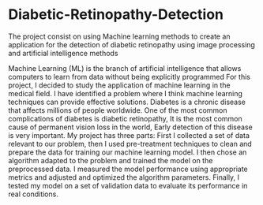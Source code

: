 # Diabetic-Retinopathy-Detection
The project consist on using Machine learning methods to create an application for the detection of diabetic retinopathy using image processing and artificial intelligence methods


Machine Learning (ML) is the branch of artificial intelligence that allows computers to learn from data without being explicitly programmed
	For this project, I decided to study the application of machine learning in the medical field. I have identified a problem where I think machine learning techniques can provide effective solutions. 
	Diabetes is a chronic disease that affects millions of people worldwide. One of the most common complications of diabetes is diabetic retinopathy, It is the most common cause of permanent vision loss in the world, Early detection of this disease is very important.
My project has three parts:
	First I collected a set of data relevant to our problem, then I used pre-treatment techniques to clean and prepare the data for training our machine learning model. 
	I then chose an algorithm adapted to the problem and trained the model on the preprocessed data. I measured the model performance using appropriate metrics and adjusted and optimized the algorithm parameters. 
	Finally, I tested my model on a set of validation data to evaluate its performance in real conditions.
